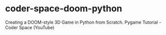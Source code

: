 # coder-space-doom-python
Creating a DOOM-style 3D Game in Python from Scratch. Pygame Tutorial - Coder Space (YouTube)
